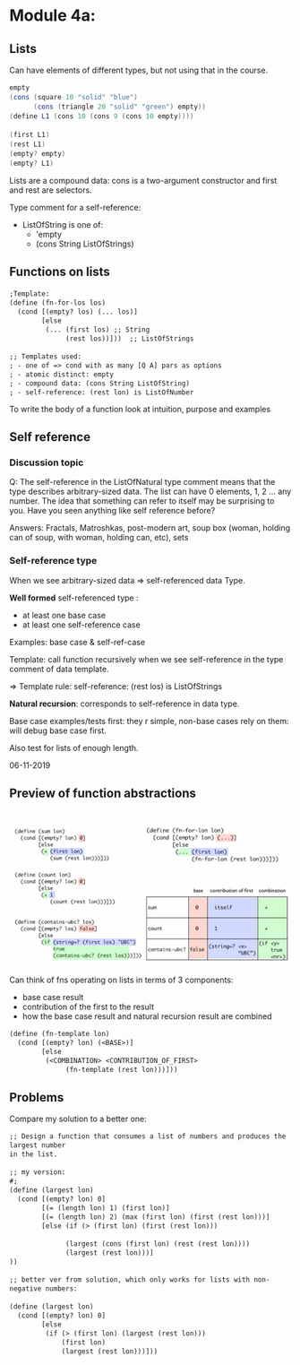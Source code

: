 # Module 4a:

## Lists

Can have elements of different types, but not using that in the course.

```java
empty
(cons (square 10 "solid" "blue")
      (cons (triangle 20 "solid" "green") empty))
(define L1 (cons 10 (cons 9 (cons 10 empty))))

(first L1)
(rest L1)
(empty? empty)
(empty? L1)

```

Lists are a compound data: cons is a two-argument constructor and first and rest are selectors.

Type comment for a self-reference:
- ListOfString is one of:
  - 'empty
  - (cons String ListOfStrings)

## Functions on lists

```racket
;Template:
(define (fn-for-los los)
  (cond [(empty? los) (... los)]
        [else
         (... (first los) ;; String
              (rest los))]))  ;; ListOfStrings

;; Templates used:
; - one of => cond with as many [Q A] pars as options
; - atomic distinct: empty
; - compound data: (cons String ListOfString)
; - self-reference: (rest lon) is ListOfNumber
```
To write the body of a function look at intuition, purpose and examples

## Self reference

### Discussion topic
Q: The self-reference in the ListOfNatural type comment means that the type describes arbitrary-sized data. The list can have 0 elements, 1, 2 … any number. The idea that something can refer to itself may be surprising to you. Have you seen anything like self reference before?

Answers: Fractals, Matroshkas, post-modern art, soup box (woman, holding can of soup, with woman, holding can, etc), sets

### Self-reference type

When we see arbitrary-sized data => self-referenced data Type.

__Well formed__ self-referenced type :
- at least one base case
- at least one self-reference case

Examples: base case & self-ref-case

Template: call function recursively when we see self-reference in the type comment of data template.

=> Template rule: self-reference: (rest los) is ListOfStrings

__Natural recursion__: corresponds to self-reference in data type.

Base case examples/tests first: they r simple, non-base cases rely on them: will debug base case first.

Also test for lists of enough length.


06-11-2019
## Preview of function abstractions
![](assets/module_04a-892bbcaa.png)

Can think of fns operating on lists in terms of 3 components:
- base case result
- contribution of the first to the result
- how the base case result and natural recursion result are combined

```racket
(define (fn-template lon)
  (cond [(empty? lon) (<BASE>)]
        [else
         (<COMBINATION> <CONTRIBUTION_OF_FIRST>
              (fn-template (rest lon)))]))
```

## Problems

Compare my solution to a better one:

```racket
;; Design a function that consumes a list of numbers and produces the largest number
in the list.

;; my version:
#;
(define (largest lon)
  (cond [(empty? lon) 0]
        [(= (length lon) 1) (first lon)]
        [(= (length lon) 2) (max (first lon) (first (rest lon)))]
        [else (if (> (first lon) (first (rest lon)))

              (largest (cons (first lon) (rest (rest lon))))
              (largest (rest lon)))]
))

;; better ver from solution, which only works for lists with non-negative numbers:

(define (largest lon)
  (cond [(empty? lon) 0]
        [else
         (if (> (first lon) (largest (rest lon)))
             (first lon)
             (largest (rest lon)))]))

```

